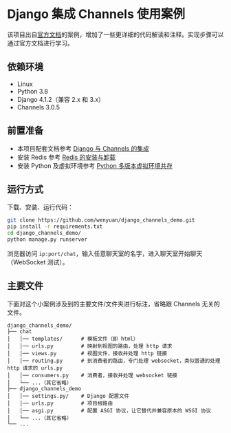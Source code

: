 # Django 集成 Channels 使用案例

该项目出自[官方文档](https://channels.readthedocs.io/en/stable/tutorial/index.html)的案例，增加了一些更详细的代码解读和注释。实现步骤可以通过官方文档进行学习。

## 依赖环境

* Linux
* Python 3.8
* Django 4.1.2（兼容 2.x 和 3.x）
* Channels 3.0.5

## 前置准备

* 本项目配套文档参考 [Django 与 Channels 的集成](https://www.fedbook.cn/backend-knowledge/django/django-integrate-channels/)
* 安装 Redis 参考 [Redis 的安装与卸载](https://www.fedbook.cn/basic-skills/redis/installation-of-redis/)
* 安装 Python 及虚拟环境参考 [Python 多版本虚拟环境共存](https://www.fedbook.cn/backend-knowledge/python/multiple-python-install-on-linux/)

## 运行方式

下载、安装、运行代码：

```bash
git clone https://github.com/wenyuan/django_channels_demo.git
pip install -r requirements.txt
cd django_channels_demo/
python manage.py runserver
```

浏览器访问 `ip:port/chat`，输入任意聊天室的名字，进入聊天室开始聊天（WebSocket 测试）。

## 主要文件

下面对这个小案例涉及到的主要文件/文件夹进行标注，省略跟 Channels 无关的文件。

```
django_channels_demo/
├── chat
│   │── templates/      # 模板文件（即 html）
│   │── urls.py         # 映射到视图的路由，处理 http 请求
│   │── views.py        # 视图文件，接收并处理 http 链接
│   │── routing.py      # 到消费者的路由，专门处理 websocket，类似普通的处理 http 请求的 urls.py
│   │── consumers.py    # 消费者，接收并处理 websocket 链接
│   └── ...（其它省略）
├── django_channels_demo
│   │── settings.py/    # Django 配置文件
│   │── urls.py         # 项目根路由
│   │── asgi.py         # 配置 ASGI 协议，让它替代并兼容原本的 WSGI 协议
│   └── ...（其它省略）
└── ...
```
